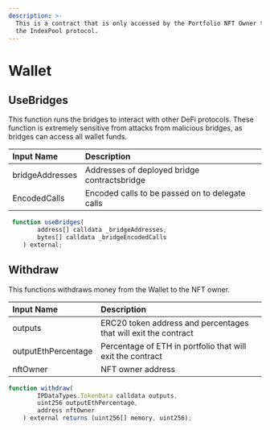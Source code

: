 ```yaml
---
description: >-
  This is a contract that is only accessed by the Portfolio NFT Owner through
  the IndexPool protocol.
---
```


# Wallet

## UseBridges

This function runs the bridges to interact with other DeFi protocols. These function is extremely sensitive from attacks from malicious bridges, as bridges can access all wallet funds.

| Input Name | Description |
| :--- | :--- |
| bridgeAddresses | Addresses of deployed bridge contractsbridge |
| EncodedCalls | Encoded calls to be passed on to delegate calls |

```javascript
 function useBridges(
        address[] calldata _bridgeAddresses,
        bytes[] calldata _bridgeEncodedCalls
    ) external;
```

## Withdraw

This functions withdraws money from the Wallet to the NFT owner.

| Input Name | Description |
| :--- | :--- |
| outputs | ERC20 token address and percentages that will exit the contract |
| outputEthPercentage | Percentage of ETH in portfolio that will exit the contract |
| nftOwner | NFT owner address |

```javascript
function withdraw(
        IPDataTypes.TokenData calldata outputs,
        uint256 outputEthPercentage,
        address nftOwner
    ) external returns (uint256[] memory, uint256);
```




